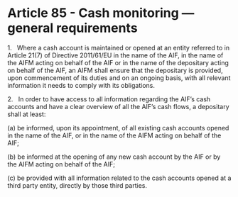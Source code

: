 # Article 85 - Cash monitoring — general requirements


1.   Where a cash account is maintained or opened at an entity referred to in Article 21(7) of Directive 2011/61/EU in the name of the AIF, in the name of the AIFM acting on behalf of the AIF or in the name of the depositary acting on behalf of the AIF, an AIFM shall ensure that the depositary is provided, upon commencement of its duties and on an ongoing basis, with all relevant information it needs to comply with its obligations.

2.   In order to have access to all information regarding the AIF’s cash accounts and have a clear overview of all the AIF’s cash flows, a depositary shall at least:

(a) be informed, upon its appointment, of all existing cash accounts opened in the name of the AIF, or in the name of the AIFM acting on behalf of the AIF;

(b) be informed at the opening of any new cash account by the AIF or by the AIFM acting on behalf of the AIF;

(c) be provided with all information related to the cash accounts opened at a third party entity, directly by those third parties.
